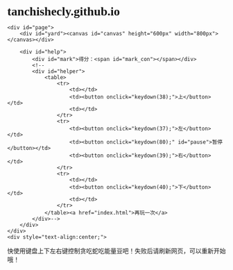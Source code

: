 # tanchishecly.github.io

<!DOCTYPE html>
<html lang="en">
<head>
    <meta charset="UTF-8">
    <title>贪吃蛇</title>
    <style type="text/css">
*{margin:0;padding: 0;font-family: "Microsoft YaHei";}
#page{margin-right: auto;margin-left: auto; margin-top: 20px;height: 600px; width: 980px; }
#yard{ width: 800px;border: 1px solid gray;box-shadow: 0 0 10px black; float: right;}
#mark{font-weight: 800;}
#mark_con{ color: red; }
button{width: 50px; }
a{text-decoration:none;}
</style>
<script type="text/javascript">
        //伪常量
        var BLOCK_SIZE = 20;        //格子大小
        var COLS = 40;                        //列数
        var ROWS = 30;                        //行数
        //变量
        var snakes = [];                //保存蛇坐标
        var c = null;                        //绘图对象
        var toGo = 3;                        //行进方向
        var snakecount = 4;                //蛇身数量
        var interval = null;        //计时器
        var foodX = 0;                        //食物X轴坐标
        var foodY = 0;                        //食物Y轴坐标
        var oMark = null;                //分数显示框
        var isPause = false;        //是否暂停
        // 绘图函数
        function draw(){
            c.clearRect(0,0,BLOCK_SIZE * COLS, BLOCK_SIZE * ROWS);
            //画出横线
            for( var i = 1; i <= ROWS; i++ ) {
                c.beginPath();
                c.moveTo(0, i * BLOCK_SIZE);
                c.lineTo(BLOCK_SIZE * COLS, i * BLOCK_SIZE);
                c.strokeStyle = "gray";
                c.stroke();
            }
            //画出竖线
            for(var i = 1; i <= COLS; i++){
                c.beginPath();
                c.moveTo(i * BLOCK_SIZE, 0);
                c.lineTo(i * BLOCK_SIZE, BLOCK_SIZE * ROWS);
                c.stroke();
            }
            //画出蛇
            for (var i = 0; i < snakes.length; i++){
                c.beginPath();
                c.fillStyle = "green";
                c.fillRect(snakes[i].x, snakes[i].y, BLOCK_SIZE, BLOCK_SIZE);
                c.moveTo(snakes[i].x, snakes[i].y);
                c.lineTo(snakes[i].x + BLOCK_SIZE, snakes[i].y);
                c.lineTo(snakes[i].x + BLOCK_SIZE, snakes[i].y + BLOCK_SIZE);
                c.lineTo(snakes[i].x, snakes[i].y + BLOCK_SIZE);
                c.closePath();
                c.strokeStyle = "red";
                c.stroke();
            }
            //画出食物
            c.beginPath();
            c.fillStyle = "yellow";
            c.fillRect(foodX, foodY, BLOCK_SIZE, BLOCK_SIZE);
            c.moveTo(foodX, foodY);
            c.lineTo(foodX + BLOCK_SIZE, foodY);
            c.lineTo(foodX + BLOCK_SIZE, foodY + BLOCK_SIZE);
            c.lineTo(foodX, foodY + BLOCK_SIZE);
            c.closePath();
            c.strokeStyle = "red";
            c.stroke();
        }
        //游戏初始化
        function start(){
            for( var i = 0; i < snakecount; i++){
                snakes[i] = {x: i * BLOCK_SIZE, y: 0};
            }
            addFood();
            //draw();
            oMark.innerHTML = 0;
        }
        //移动函数
        function move(){
            switch(toGo){
                case 1: //左边
                    snakes.push({x: snakes[snakecount - 1].x - BLOCK_SIZE, y: snakes[snakecount - 1].y});
                break;
                case 2: //上边
                    snakes.push({x: snakes[snakecount - 1].x, y: snakes[snakecount - 1].y - BLOCK_SIZE});
                break;
                case 3: //右边
                    snakes.push({x: snakes[snakecount - 1].x + BLOCK_SIZE, y: snakes[snakecount - 1].y});
                break;
                case 4: //下边
                    snakes.push({x: snakes[snakecount - 1].x, y: snakes[snakecount - 1].y + BLOCK_SIZE});
                break;
                default:;
            }
            snakes.shift();
            isEat();
            isDie();
            draw();
        }
        //吃到食物判断
        function isEat(){
            if (snakes[snakecount - 1].x == foodX && snakes[snakecount - 1].y == foodY) {

                oMark.innerHTML = (parseInt(oMark.innerHTML) + 1).toString();
                addFood();
                addSnake();
            }
        }
        //添加蛇身
        function addSnake(){
            snakecount++;
            snakes.unshift({x:BLOCK_SIZE * COLS, y:BLOCK_SIZE * ROWS});
        }
        //交互响应函数
        function keydown(keyCode){
                switch(keyCode){
                        case 37: //左边
                                if(toGo != 1 && toGo != 3)  toGo = 1;break;
                        case 38: //上边
                                if(toGo != 2 && toGo != 4)        toGo = 2;break;
                        case 39: //右边
                                if(toGo != 3 && toGo != 1)         toGo = 3;break;
                        case 40: //下的
                                if(toGo != 4 && toGo != 2)        toGo = 4;break;
                        case 80: //开始/暂停
                                if(isPause){
                                        interval = setInterval(move,200);
                                        isPause = false;
                                        document.getElementById('pause').innerHTML = "Pause";
                                }else{
                                        clearInterval(interval);
                                        isPause = true;
                                        document.getElementById('pause').innerHTML = "Start";
                                }
                                break;
                }
        }
        //制造食物
        function addFood(){
                foodX = Math.floor(Math.random() * (COLS - 1)) * BLOCK_SIZE;
                foodY = Math.floor(Math.random() * (ROWS - 1)) * BLOCK_SIZE;
                // console.log(foodX + " -- " + foodY);
        }
        //死亡判断
        function isDie(){
                if(snakes[snakecount - 1].x == -20 || snakes[snakecount - 1].x == BLOCK_SIZE * COLS
                        || snakes[snakecount - 1].y == -20 || snakes[snakecount - 1].y == BLOCK_SIZE * ROWS){
                        alert("Game Over!");
                        clearInterval(interval);
                }
                for(var i = 0; i < snakecount - 1; i++){
                        if(snakes[snakecount - 1].x == snakes[i].x && snakes[snakecount - 1].y == snakes[i].y){
                                clearInterval(interval);
                                alert("Game Over!");
                        }
                }
        }
        // 启动函数
        window.onload = function(){
            c = document.getElementById('canvas').getContext('2d');
            oMark = document.getElementById('mark_con');
            start();
            interval = setInterval(move,100);
            document.onkeydown = function(event){
                var event = event || window.event;
                keydown(event.keyCode);
            }
        }
</script>
</head>
<body>

    <div id="page">
        <div id="yard"><canvas id="canvas" height="600px" width="800px"></canvas></div>

        <div id="help">
            <div id="mark">得分：<span id="mark_con"></span></div>
            <!--
            <div id="helper">
                <table>
                    <tr>
                        <td></td>
                        <td><button οnclick="keydown(38);">上</button></td>
                        <td></td>
                    </tr>
                    <tr>
                        <td><button οnclick="keydown(37);">左</button></td>
                        <td><button οnclick="keydown(80);" id="pause">暂停</button></td>
                        <td><button οnclick="keydown(39);">右</button></td>
                    </tr>
                    <tr>
                        <td></td>
                        <td><button οnclick="keydown(40);">下</button></td>
                        <td></td>
                    </tr>
                </table><a href="index.html">再玩一次</a>
            </div>-->
        </div>
    </div>
    <div style="text-align:center;">
</div>
<p>快使用键盘上下左右键控制贪吃蛇吃能量豆吧！失败后请刷新网页，可以重新开始哦！</p>
</body>
</html>
